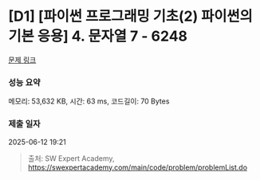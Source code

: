 # [D1] [파이썬 프로그래밍 기초(2) 파이썬의 기본 응용] 4. 문자열 7 - 6248 

[문제 링크](https://swexpertacademy.com/main/code/problem/problemDetail.do?contestProbId=AWcVDLya4swDFAU4) 

### 성능 요약

메모리: 53,632 KB, 시간: 63 ms, 코드길이: 70 Bytes

### 제출 일자

2025-06-12 19:21



> 출처: SW Expert Academy, https://swexpertacademy.com/main/code/problem/problemList.do